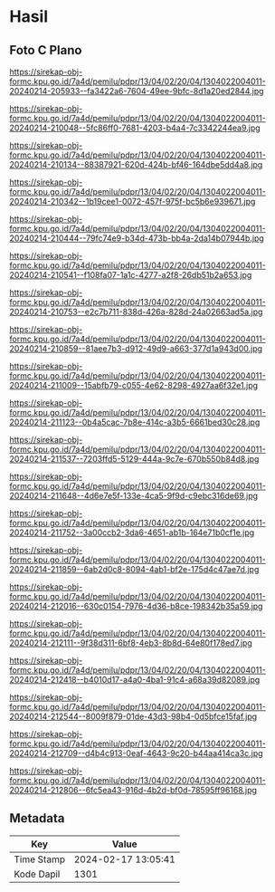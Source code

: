 # Hasil

## Foto C Plano

https://sirekap-obj-formc.kpu.go.id/7a4d/pemilu/pdpr/13/04/02/20/04/1304022004011-20240214-205933--fa3422a6-7604-49ee-9bfc-8d1a20ed2844.jpg

https://sirekap-obj-formc.kpu.go.id/7a4d/pemilu/pdpr/13/04/02/20/04/1304022004011-20240214-210048--5fc86ff0-7681-4203-b4a4-7c3342244ea9.jpg

https://sirekap-obj-formc.kpu.go.id/7a4d/pemilu/pdpr/13/04/02/20/04/1304022004011-20240214-210134--88387921-620d-424b-bf46-164dbe5dd4a8.jpg

https://sirekap-obj-formc.kpu.go.id/7a4d/pemilu/pdpr/13/04/02/20/04/1304022004011-20240214-210342--1b19cee1-0072-457f-975f-bc5b6e939671.jpg

https://sirekap-obj-formc.kpu.go.id/7a4d/pemilu/pdpr/13/04/02/20/04/1304022004011-20240214-210444--79fc74e9-b34d-473b-bb4a-2da14b07944b.jpg

https://sirekap-obj-formc.kpu.go.id/7a4d/pemilu/pdpr/13/04/02/20/04/1304022004011-20240214-210541--f108fa07-1a1c-4277-a2f8-26db51b2a653.jpg

https://sirekap-obj-formc.kpu.go.id/7a4d/pemilu/pdpr/13/04/02/20/04/1304022004011-20240214-210753--e2c7b711-838d-426a-828d-24a02663ad5a.jpg

https://sirekap-obj-formc.kpu.go.id/7a4d/pemilu/pdpr/13/04/02/20/04/1304022004011-20240214-210859--81aee7b3-d912-49d9-a663-377d1a943d00.jpg

https://sirekap-obj-formc.kpu.go.id/7a4d/pemilu/pdpr/13/04/02/20/04/1304022004011-20240214-211009--15abfb79-c055-4e62-8298-4927aa6f32e1.jpg

https://sirekap-obj-formc.kpu.go.id/7a4d/pemilu/pdpr/13/04/02/20/04/1304022004011-20240214-211123--0b4a5cac-7b8e-414c-a3b5-6661bed30c28.jpg

https://sirekap-obj-formc.kpu.go.id/7a4d/pemilu/pdpr/13/04/02/20/04/1304022004011-20240214-211537--7203ffd5-5129-444a-9c7e-670b550b84d8.jpg

https://sirekap-obj-formc.kpu.go.id/7a4d/pemilu/pdpr/13/04/02/20/04/1304022004011-20240214-211648--4d6e7e5f-133e-4ca5-9f9d-c9ebc316de69.jpg

https://sirekap-obj-formc.kpu.go.id/7a4d/pemilu/pdpr/13/04/02/20/04/1304022004011-20240214-211752--3a00ccb2-3da6-4651-ab1b-164e71b0cf1e.jpg

https://sirekap-obj-formc.kpu.go.id/7a4d/pemilu/pdpr/13/04/02/20/04/1304022004011-20240214-211859--6ab2d0c8-8094-4ab1-bf2e-175d4c47ae7d.jpg

https://sirekap-obj-formc.kpu.go.id/7a4d/pemilu/pdpr/13/04/02/20/04/1304022004011-20240214-212016--630c0154-7976-4d36-b8ce-198342b35a59.jpg

https://sirekap-obj-formc.kpu.go.id/7a4d/pemilu/pdpr/13/04/02/20/04/1304022004011-20240214-212111--9f38d311-6bf8-4eb3-8b8d-64e80f178ed7.jpg

https://sirekap-obj-formc.kpu.go.id/7a4d/pemilu/pdpr/13/04/02/20/04/1304022004011-20240214-212418--b4010d17-a4a0-4ba1-91c4-a68a39d82089.jpg

https://sirekap-obj-formc.kpu.go.id/7a4d/pemilu/pdpr/13/04/02/20/04/1304022004011-20240214-212544--8009f879-01de-43d3-98b4-0d5bfce15faf.jpg

https://sirekap-obj-formc.kpu.go.id/7a4d/pemilu/pdpr/13/04/02/20/04/1304022004011-20240214-212709--d4b4c913-0eaf-4643-9c20-b44aa414ca3c.jpg

https://sirekap-obj-formc.kpu.go.id/7a4d/pemilu/pdpr/13/04/02/20/04/1304022004011-20240214-212806--6fc5ea43-916d-4b2d-bf0d-78595ff96168.jpg


## Metadata

| Key        | Value               |
| ---------- | ------------------- |
| Time Stamp | 2024-02-17 13:05:41 |
| Kode Dapil | 1301                |



